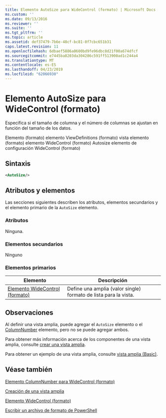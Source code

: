 ```yaml
---
title: Elemento AutoSize para WideControl (formato) | Microsoft Docs
ms.custom: ''
ms.date: 09/13/2016
ms.reviewer: ''
ms.suite: ''
ms.tgt_pltfrm: ''
ms.topic: article
ms.assetid: def37479-7b6e-40cf-bc81-0f7cbc651b31
caps.latest.revision: 11
ms.openlocfilehash: 6dbaef5886a0600bd9fe96dbc8d21f00a674dfcf
ms.sourcegitcommit: e7445ba8203da304286c591ff513900ad1c244a4
ms.translationtype: MT
ms.contentlocale: es-ES
ms.lasthandoff: 04/23/2019
ms.locfileid: "62066930"
---
```

# <a name="autosize-element-for-widecontrol-format"></a>Elemento AutoSize para WideControl (formato)

Especifica si el tamaño de columna y el número de columnas se ajustan en función del tamaño de los datos.

Elemento (formato) elemento ViewDefinitions (formato) vista elemento (formato) elemento WideControl (formato) Autosize elemento de configuración WideControl (formato)

## <a name="syntax"></a>Sintaxis

```xml
<AutoSize/>
```

## <a name="attributes-and-elements"></a>Atributos y elementos

Las secciones siguientes describen los atributos, elementos secundarios y el elemento primario de la `AutoSize` elemento.

### <a name="attributes"></a>Atributos

Ninguna.

### <a name="child-elements"></a>Elementos secundarios

Ninguno

### <a name="parent-elements"></a>Elementos primarios

|Elemento|Descripción|
|-------------|-----------------|
|[Elemento WideControl (formato)](./widecontrol-element-format.md)|Define una amplia (valor single) formato de lista para la vista.|

## <a name="remarks"></a>Observaciones

Al definir una vista amplia, puede agregar el `AutoSize` elemento o el [ColumnNumber](./columnnumber-element-for-widecontrol-format.md) elemento, pero no se puede agregar ambos.

Para obtener más información acerca de los componentes de una vista amplia, consulte [crear una vista amplia](./creating-a-wide-view.md).

Para obtener un ejemplo de una vista amplia, consulte [vista amplia (Basic)](./wide-view-basic.md).

## <a name="see-also"></a>Véase también

[Elemento ColumnNumber para WideControl (formato)](./columnnumber-element-for-widecontrol-format.md)

[Creación de una vista amplia](./creating-a-wide-view.md)

[Elemento WideControl (formato)](./widecontrol-element-format.md)

[Escribir un archivo de formato de PowerShell](./writing-a-powershell-formatting-file.md)

